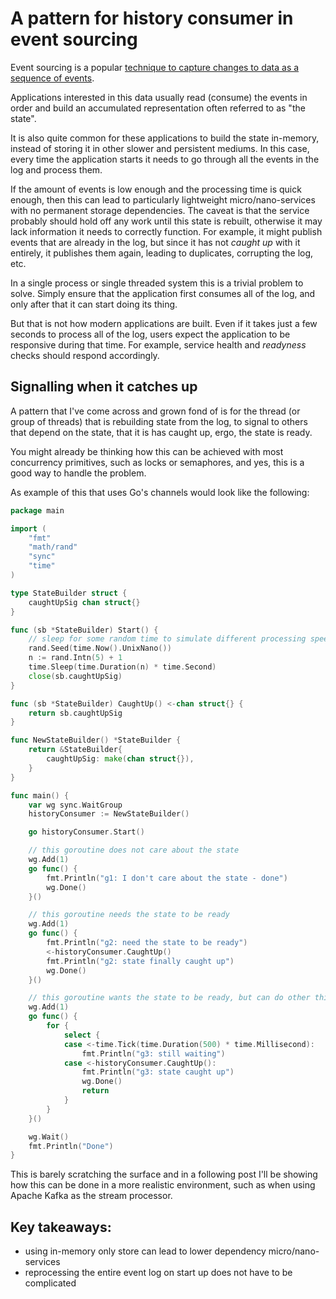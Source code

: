 # A pattern for history consumer in event sourcing

Event sourcing is a popular [technique to capture changes to data as a sequence of events](ref1).

Applications interested in this data usually read (consume) the events in order and build an
accumulated representation often referred to as "the state".

It is also quite common for these applications to build the state in-memory, instead of storing it in
other slower and persistent mediums.
In this case, every time the application starts it needs to go through all the events in the log and process them.

If the amount of events is low enough and the processing time is quick enough, then this can lead
to particularly lightweight micro/nano-services with no permanent storage dependencies.
The caveat is that the service probably should hold off any work until this state is rebuilt, otherwise
it may lack information it needs to correctly function.
For example, it might publish events that are already in the log, but since it has not _caught up_
with it entirely, it publishes them again, leading to duplicates, corrupting the log, etc.

In a single process or single threaded system this is a trivial problem to solve.
Simply ensure that the application first consumes all of the log, and only after that it can start doing its thing.

But that is not how modern applications are built.
Even if it takes just a few seconds to process all of the log,
users expect the application to be responsive during that time.
For example, service health and _readyness_ checks should respond accordingly.


## Signalling when it catches up

A pattern that I've come across and grown fond of is for the thread (or group of threads) that is rebuilding
state from the log, to signal to others that depend on the state, that it is has caught up, ergo,
the state is ready.

You might already be thinking how this can be achieved with most concurrency primitives, such as locks or
semaphores, and yes, this is a good way to handle the problem.

As example of this that uses Go's channels would look like the following:

```go
package main

import (
	"fmt"
	"math/rand"
	"sync"
	"time"
)

type StateBuilder struct {
	caughtUpSig chan struct{}
}

func (sb *StateBuilder) Start() {
	// sleep for some random time to simulate different processing speeds
	rand.Seed(time.Now().UnixNano())
	n := rand.Intn(5) + 1
	time.Sleep(time.Duration(n) * time.Second)
	close(sb.caughtUpSig)
}

func (sb *StateBuilder) CaughtUp() <-chan struct{} {
	return sb.caughtUpSig
}

func NewStateBuilder() *StateBuilder {
	return &StateBuilder{
		caughtUpSig: make(chan struct{}),
	}
}

func main() {
	var wg sync.WaitGroup
	historyConsumer := NewStateBuilder()

	go historyConsumer.Start()

	// this goroutine does not care about the state
	wg.Add(1)
	go func() {
		fmt.Println("g1: I don't care about the state - done")
		wg.Done()
	}()

	// this goroutine needs the state to be ready
	wg.Add(1)
	go func() {
		fmt.Println("g2: need the state to be ready")
		<-historyConsumer.CaughtUp()
		fmt.Println("g2: state finally caught up")
		wg.Done()
	}()

	// this goroutine wants the state to be ready, but can do other things meanwhile
	wg.Add(1)
	go func() {
		for {
			select {
			case <-time.Tick(time.Duration(500) * time.Millisecond):
				fmt.Println("g3: still waiting")
			case <-historyConsumer.CaughtUp():
				fmt.Println("g3: state caught up")
				wg.Done()
				return
			}
		}
	}()

	wg.Wait()
	fmt.Println("Done")
}
```

This is barely scratching the surface and in a following post I'll be showing how this can
be done in a more realistic environment, such as when using Apache Kafka as the stream processor.

## Key takeaways:

- using in-memory only store can lead to lower dependency micro/nano-services
- reprocessing the entire event log on start up does not have to be complicated

[ref1]:https://martinfowler.com/eaaDev/EventSourcing.html
